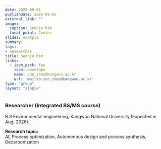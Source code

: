 ```yaml
---
date: 2025-09-01
publishDate: 2025-09-01
external_link: ""
image:
  caption: Seonju Kim
  focal_point: Center
slides: example
summary:
tags:
- Researcher
title: Seonju Kim
links:
  - icon_pack: fas
    icon: envelope
    name: sun_zooo@kangwon.ac.kr
    url: 'mailto:sun_zooo@kangwon.ac.kr'
type: "group"
layout: "single"
---
```

### Researcher (Integrated BS/MS course) ###
B.S Environmental engineering, Kangwon National University (Expected in Aug. 2026).

**Research topic:**
<br>
AI, Process optimization, Autonomous design and process synthesis, Decarbonization
